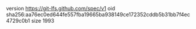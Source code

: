 version https://git-lfs.github.com/spec/v1
oid sha256:aa76ec0ed644fe557fba19665ba938149ce172352cddb5b31bb7f4ec4729c0b1
size 1993
